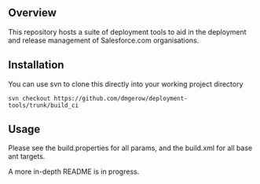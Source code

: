 ## Overview
This repository hosts a suite of deployment tools to aid in the deployment
and release management of Salesforce.com organisations.

## Installation
You can use svn to clone this directly into your working project directory

```svn checkout https://github.com/dmgerow/deployment-tools/trunk/build_ci```

## Usage
Please see the build.properties for all params, and the build.xml for all base ant targets.

A more in-depth README is in progress.


